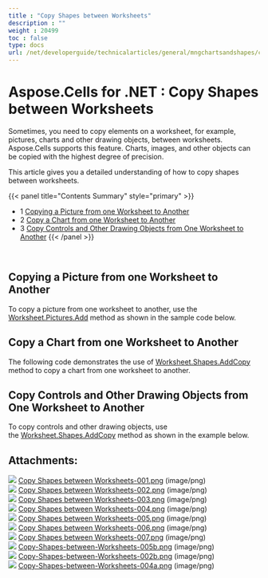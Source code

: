 ```yaml
---
title : "Copy Shapes between Worksheets" 
description : "" 
weight : 20499 
toc : false
type: docs
url: /net/developerguide/technicalarticles/general/mngchartsandshapes/copy+shapes+between+worksheets/
---
```


# Aspose.Cells for .NET : Copy Shapes between Worksheets


Sometimes, you need to copy elements on a worksheet, for example, pictures, charts and other drawing objects, between worksheets. Aspose.Cells supports this feature. Charts, images, and other objects can be copied with the highest degree of precision.

This article gives you a detailed understanding of how to copy shapes between worksheets.

{{< panel title="Contents Summary" style="primary" >}}
*   1 [Copying a Picture from one Worksheet to Another](#copying-a-picture-from-one-worksheet-to-another)
*   2 [Copy a Chart from one Worksheet to Another](#copy-a-chart-from-one-worksheet-to-another)
*   3 [Copy Controls and Other Drawing Objects from One Worksheet to Another](#copy-controls-and-other-drawing-objects-from-one-worksheet-to-another)
{{< /panel >}}
 

 

## Copying a Picture from one Worksheet to Another

To copy a picture from one worksheet to another, use the [Worksheet.Pictures.Add](https://apireference.aspose.com/net/cells/aspose.cells.drawing/picturecollection/methods/add/index) method as shown in the sample code below.

## Copy a Chart from one Worksheet to Another

The following code demonstrates the use of [Worksheet.Shapes.AddCopy](https://apireference.aspose.com/net/cells/aspose.cells.drawing/shapecollection/methods/addcopy) method to copy a chart from one worksheet to another.

## Copy Controls and Other Drawing Objects from One Worksheet to Another

To copy controls and other drawing objects, use the [Worksheet.Shapes.AddCopy](https://apireference.aspose.com/net/cells/aspose.cells.drawing/shapecollection/methods/addcopy) method as shown in the example below.

## Attachments:

![](https://docs2.aspose.com/cells/net/images/icons/bullet_blue.gif) [Copy Shapes between Worksheets-001.png](https://docs2.aspose.com/cells/net/attachments/5017357/5112291.png) (image/png)  
![](https://docs2.aspose.com/cells/net/images/icons/bullet_blue.gif) [Copy Shapes between Worksheets-002.png](https://docs2.aspose.com/cells/net/attachments/5017357/5112290.png) (image/png)  
![](https://docs2.aspose.com/cells/net/images/icons/bullet_blue.gif) [Copy Shapes between Worksheets-003.png](https://docs2.aspose.com/cells/net/attachments/5017357/5112293.png) (image/png)  
![](https://docs2.aspose.com/cells/net/images/icons/bullet_blue.gif) [Copy Shapes between Worksheets-004.png](https://docs2.aspose.com/cells/net/attachments/5017357/5112292.png) (image/png)  
![](https://docs2.aspose.com/cells/net/images/icons/bullet_blue.gif) [Copy Shapes between Worksheets-005.png](https://docs2.aspose.com/cells/net/attachments/5017357/5112287.png) (image/png)  
![](https://docs2.aspose.com/cells/net/images/icons/bullet_blue.gif) [Copy Shapes between Worksheets-006.png](https://docs2.aspose.com/cells/net/attachments/5017357/5112286.png) (image/png)  
![](https://docs2.aspose.com/cells/net/images/icons/bullet_blue.gif) [Copy Shapes between Worksheets-007.png](https://docs2.aspose.com/cells/net/attachments/5017357/5112289.png) (image/png)  
![](https://docs2.aspose.com/cells/net/images/icons/bullet_blue.gif) [Copy-Shapes-between-Worksheets-005b.png](https://docs2.aspose.com/cells/net/attachments/5017357/5112288.png) (image/png)  
![](https://docs2.aspose.com/cells/net/images/icons/bullet_blue.gif) [Copy-Shapes-between-Worksheets-002b.png](https://docs2.aspose.com/cells/net/attachments/5017357/5112283.png) (image/png)  
![](https://docs2.aspose.com/cells/net/images/icons/bullet_blue.gif) [Copy-Shapes-between-Worksheets-004a.png](https://docs2.aspose.com/cells/net/attachments/5017357/5112282.png) (image/png)  


